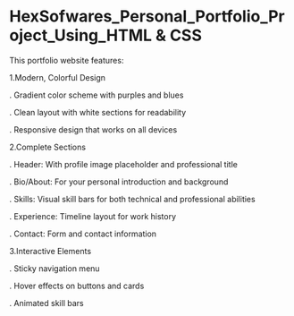 # HexSofwares_Personal_Portfolio_Project_Using_HTML & CSS

This portfolio website features:

1.Modern, Colorful Design

. Gradient color scheme with purples and blues

. Clean layout with white sections for readability

. Responsive design that works on all devices

2.Complete Sections

. Header: With profile image placeholder and professional title

. Bio/About: For your personal introduction and background

. Skills: Visual skill bars for both technical and professional abilities

. Experience: Timeline layout for work history

. Contact: Form and contact information

3.Interactive Elements

. Sticky navigation menu

. Hover effects on buttons and cards

. Animated skill bars
